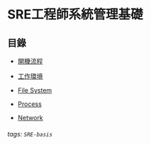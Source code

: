 # SRE工程師系統管理基礎

## 目錄

* [開機流程]()  

* [工作環境]()  

* [File System]()  

* [Process]()  
 
* [Network]()  

###### tags: `SRE-basis`